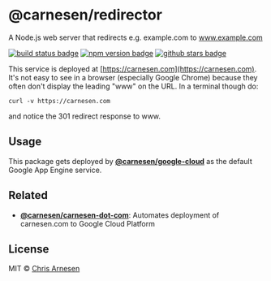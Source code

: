 # **@carnesen/redirector**

A Node.js web server that redirects e.g. example.com to www.example.com

[![build status badge](https://github.com/carnesen/redirector/workflows/test/badge.svg)](https://github.com/carnesen/redirector/actions?query=workflow%3Atest+branch%3Amaster) [![npm version badge](https://badge.fury.io/js/%40carnesen%2Fredirector.svg)](https://www.npmjs.com/package/@carnesen/redirector) [![github stars badge](https://img.shields.io/github/stars/carnesen/redirector)](https://github.com/carnesen/redirector)

This service is deployed at [https://carnesen.com](https://carnesen.com). It's not easy to see in a browser (especially Google Chrome) because they often don't display the leading "www" on the URL. In a terminal though do:
```
curl -v https://carnesen.com
```
and notice the 301 redirect response to www.

## Usage
This package gets deployed by [**@carnesen/google-cloud**](https://github.com/carnesen/google-cloud#usage) as the default Google App Engine service.

## Related
- [**@carnesen/carnesen-dot-com**](https://github.com/carnesen/carnesen-dot-com): Automates deployment of carnesen.com to Google Cloud Platform

## License
MIT © [Chris Arnesen](https://www.carnesen.com)
